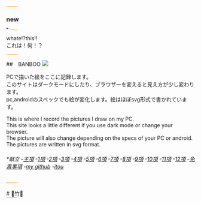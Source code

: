 <head>
<link rel="stylesheet" href="style.css">
</head>
<!-- .slide: data-fullscreen -->
<style>
.simple-svg-animation {
  animation: rotate 1.5s linear infinite;
}
@keyframes rotate {
  100% {
    transform: rotate(360deg);
  }
}
	.svganime {
  animation: random-move 8s infinite;
}
.svganime {
  animation: random-move 1s infinite;
}
	.blink {
  animation: blink 2.75s infinite;
}
@keyframes blink {
  50% {
    opacity: -10;
  }
}
svg {
width: 30px;
height: 2px;
background-color: #f929;
animation: mymove 3s infinite;
}
 {
width: 40px;
height: 2px;
background-color: #f20;
animation: mymove 10s infinite;
}
@keyframes mymove {
80% {background-color: #FFF;}
}

</style>
<body>

<svg viewBox="0 0 100 100">
<circle cx="50" cy="50" r="40" stroke="black" stroke-width="0.8" fill="none" />
</svg>



<h3 class="blink">new</h3>

<svg class="simple-svg-animation" width="100" height="100">

<circle cx="1" cy="1" r="3" fill="blue" />
<p>whate!?this!!<br>これは！何！？</p>

<div>
<svg viewBox="0 0 100 100">
<circle cx="50" cy="50" r="40" stroke="black" stroke-width="0.8" fill="none" />
</svg>
</div>

<!-- .slide: data-fullscreen -->
##　BANBOO
<img src ="take.png">
<!-- .slide: data-fullscreen -->
<p>
PCで描いた絵をここに記録します。<br>
このサイトはダークモードにしたり、ブラウザーを変えると見え方が少し変わります。<br> 
pc,androidのスペックでも絵が変化します。絵はほぼsvg形式で書かれています。
</p>
<!-- .slide: data-fullscreen -->
<p>
This is where I record the pictures I draw on my PC.<br>
This site looks a little different if you use dark mode or change your browser.<br>
The picture will also change depending on the specs of your PC or android. The pictures are written in svg format.
</p>
<!-- .slide: data-fullscreen -->

<h6>
*献立
-<a href="https://itou332.github.io/top_page/">主項</a>
-<a href="https://itou332.github.io/">1項</a>
-<a href="https://itou332.github.io/itou332a.github.io/">2項</a>
-<a href="https://itou332.github.io/diary">3項</a>
-<a href="https://itou332.github.io/today/">4項</a>
-<a href="https://itou332.github.io/challenge/">5項</a>
-<a href="https://itou332.github.io/nontitle/">6項</a>
-<a href="https://itou332.github.io/elaboration/">7項</a>
-<a href="https://itou332.github.io/analog/">8項</a>
-<a href="https://itou332.github.io/culture/">9項</a>
-<a href="https://itou332.github.io/walk/">10項</a>
-<a href="https://itou332.github.io/pine/">11項</a>
-<a href="https://itou332.github.io/banboo/">12項</a>
-<a href="https://itou332.github.io/Privacy-policy/">免責事項</a>
-<a href="https://github.com/itou332">my github</a>
-<a href="http://itou33good.starfree.jp/">itou</a>
</h6>
<!-- .slide: data-fullscreen -->
<div>
<svg viewBox="0 0 100 100">
<circle cx="50" cy="50" r="40" stroke="black" stroke-width="0.8" fill="none" />
</svg>
</div>
<br>
# 🎍竹🎍
<div>
<svg viewBox="0 0 100 100">
<circle cx="50" cy="50" r="40" stroke="black" stroke-width="0.8" fill="none" />
</svg>
</div>
